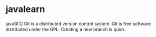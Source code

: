 # javalearn
java学习
Git is a distributed version control system.
Git is free software distributed under the GPL.
Creating a new branch is quick.

